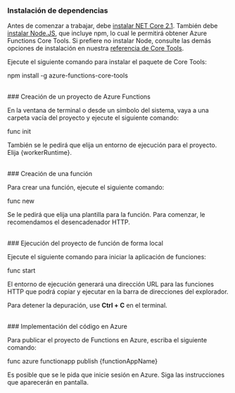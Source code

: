 ### Instalación de dependencias

Antes de comenzar a trabajar, debe <a href="https://go.microsoft.com/fwlink/?linkid=2016373" target="_blank">instalar NET Core 2.1</a>. También debe <a href="https://go.microsoft.com/fwlink/?linkid=2016195" target="_blank">instalar Node.JS</a>, que incluye npm, lo cual le permitirá obtener Azure Functions Core Tools. Si prefiere no instalar Node, consulte las demás opciones de instalación en nuestra <a href="https://go.microsoft.com/fwlink/?linkid=2016192" target="_blank">referencia de Core Tools</a>.

Ejecute el siguiente comando para instalar el paquete de Core Tools:

<MarkdownHighlighter>npm install -g azure-functions-core-tools</MarkdownHighlighter>

<br/>
### Creación de un proyecto de Azure Functions

En la ventana de terminal o desde un símbolo del sistema, vaya a una carpeta vacía del proyecto y ejecute el siguiente comando:

<MarkdownHighlighter>func init</MarkdownHighlighter>

También se le pedirá que elija un entorno de ejecución para el proyecto. Elija {workerRuntime}.

<br/>
### Creación de una función

Para crear una función, ejecute el siguiente comando:

<MarkdownHighlighter>func new</MarkdownHighlighter>

Se le pedirá que elija una plantilla para la función. Para comenzar, le recomendamos el desencadenador HTTP.

<br/>
### Ejecución del proyecto de función de forma local

Ejecute el siguiente comando para iniciar la aplicación de funciones:

<MarkdownHighlighter>func start</MarkdownHighlighter>

El entorno de ejecución generará una dirección URL para las funciones HTTP que podrá copiar y ejecutar en la barra de direcciones del explorador.

Para detener la depuración, use **Ctrl + C** en el terminal.

<br/>
### Implementación del código en Azure

Para publicar el proyecto de Functions en Azure, escriba el siguiente comando:

<MarkdownHighlighter>func azure functionapp publish {functionAppName}</MarkdownHighlighter>

Es posible que se le pida que inicie sesión en Azure. Siga las instrucciones que aparecerán en pantalla.
